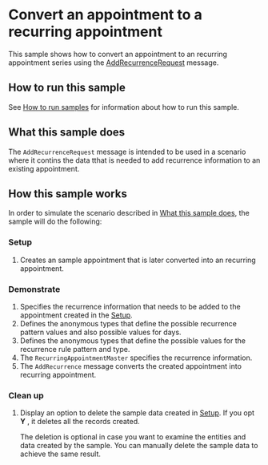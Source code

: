 # Convert an appointment to a recurring appointment
This sample shows how to convert an appointment to an recurring appointment series using the [AddRecurrenceRequest](https://docs.microsoft.com/en-us/dotnet/api/microsoft.crm.sdk.messages.addrecurrencerequest?view=dynamics-general-ce-9) message.

## How to run this sample

See [How to run samples](../../../How-to-run-samples.md) for information about how to run this sample.

## What this sample does

The `AddRecurrenceRequest` message is intended to be used in a scenario where it contins the data tthat is needed to add recurrence information to an existing appointment.

## How this sample works

In order to simulate the scenario described in [What this sample does](#what-this-sample-does), the sample will do the following:

### Setup

1. Creates an sample appointment that is later converted into an recurring appointment.

### Demonstrate

1. Specifies the recurrence information that needs to be added to the appointment created in the [Setup](#setup).
2. Defines the anonymous types that define the possible recurrence pattern values and also possible values for days.
3. Defines the anonymous types that define the possible values for the recurrence rule pattern and type.
4. The `RecurringAppointmentMaster` specifies the recurrence information. 
5. The `AddRecurrence` message converts the created appointment into recurring appointment.

### Clean up

1. Display an option to delete the sample data created in [Setup](#setup). If you opt **Y** , it deletes all the records created.

    The deletion is optional in case you want to examine the entities and data created by the sample. You can manually delete the sample data to achieve the same result.
